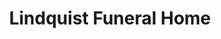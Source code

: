 ---
title: "Lindquist Funeral Home"
url: /yarmouth/lindquist-funeral-home/
shop: funeral directors
---